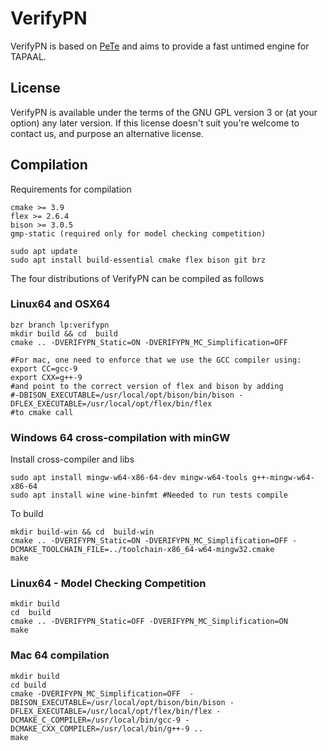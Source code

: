 # VerifyPN
VerifyPN is based on [PeTe](https://github.com/jopsen/PeTe) and aims to provide
a fast untimed engine for TAPAAL.

## License
VerifyPN is available under the terms of the GNU GPL version 3 or
(at your option) any later version.
If this license doesn't suit you're welcome to contact us, and purpose an
alternative license.

## Compilation
Requirements for compilation
```
cmake >= 3.9
flex >= 2.6.4
bison >= 3.0.5
gmp-static (required only for model checking competition)

sudo apt update
sudo apt install build-essential cmake flex bison git brz

```

The four distributions of VerifyPN can be compiled as follows
### Linux64 and OSX64
```
bzr branch lp:verifypn
mkdir build && cd  build
cmake .. -DVERIFYPN_Static=ON -DVERIFYPN_MC_Simplification=OFF 

#For mac, one need to enforce that we use the GCC compiler using:
export CC=gcc-9
export CXX=g++-9
#and point to the correct version of flex and bison by adding
#-DBISON_EXECUTABLE=/usr/local/opt/bison/bin/bison -DFLEX_EXECUTABLE=/usr/local/opt/flex/bin/flex 
#to cmake call

```

### Windows 64 cross-compilation with minGW
Install cross-compiler and libs

```
sudo apt install mingw-w64-x86-64-dev mingw-w64-tools g++-mingw-w64-x86-64
sudo apt install wine wine-binfmt #Needed to run tests compile
```

To build

```
mkdir build-win && cd  build-win
cmake .. -DVERIFYPN_Static=ON -DVERIFYPN_MC_Simplification=OFF -DCMAKE_TOOLCHAIN_FILE=../toolchain-x86_64-w64-mingw32.cmake
make
```

### Linux64 - Model Checking Competition
```
mkdir build
cd  build
cmake .. -DVERIFYPN_Static=OFF -DVERIFYPN_MC_Simplification=ON 
make
```

### Mac 64 compilation
```
mkdir build
cd build
cmake -DVERIFYPN_MC_Simplification=OFF  -DBISON_EXECUTABLE=/usr/local/opt/bison/bin/bison -DFLEX_EXECUTABLE=/usr/local/opt/flex/bin/flex -DCMAKE_C_COMPILER=/usr/local/bin/gcc-9 -DCMAKE_CXX_COMPILER=/usr/local/bin/g++-9 ..
make
```

